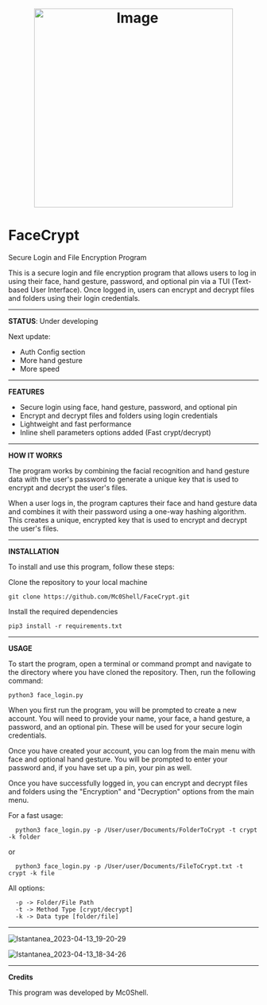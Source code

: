 # <p align="center"><img src="https://github.com/Mc0Shell/FaceCrypt/assets/55066055/1979ac47-79c7-4569-a10a-f376d9b22571" alt="Image" width="400" height="400"></p>

# FaceCrypt 
Secure Login and File Encryption Program

This is a secure login and file encryption program that allows users to log in using their face, hand gesture, password, and optional pin via a TUI (Text-based User Interface). 
Once logged in, users can encrypt and decrypt files and folders using their login credentials.

--------------------------------------------------------------------------------

<b>STATUS</b>: Under developing

   Next update: 
   
   - Auth Config section
   - More hand gesture
   - More speed

--------------------------------------------------------------------------------

<b>FEATURES</b>

   - Secure login using face, hand gesture, password, and optional pin
   - Encrypt and decrypt files and folders using login credentials
   - Lightweight and fast performance
   - Inline shell parameters options added (Fast crypt/decrypt)
    
    
--------------------------------------------------------------------------------

<b>HOW IT WORKS</b>

   The program works by combining the facial recognition and hand gesture data with the user's password to generate a unique key that is used to encrypt and decrypt the user's files.

   When a user logs in, the program captures their face and hand gesture data and combines it with their password using a one-way hashing algorithm. 
   This creates a unique, encrypted key that is used to encrypt and decrypt the user's files.

--------------------------------------------------------------------------------

<b>INSTALLATION</b>

To install and use this program, follow these steps:

   Clone the repository to your local machine

    git clone https://github.com/Mc0Shell/FaceCrypt.git

   Install the required dependencies

    pip3 install -r requirements.txt
    
  
--------------------------------------------------------------------------------

<b>USAGE</b>

   To start the program, open a terminal or command prompt and navigate to the directory where you have cloned the repository. 
   Then, run the following command:

    python3 face_login.py

   When you first run the program, you will be prompted to create a new account. 
   You will need to provide your name, your face, a hand gesture, a password, and an optional pin. 
   These will be used for your secure login credentials.

   Once you have created your account, you can log from the main menu with face and optional hand gesture. 
   You will be prompted to enter your password and, if you have set up a pin, your pin as well.

   Once you have successfully logged in, you can encrypt and decrypt files and folders using the "Encryption" and "Decryption" options from the main menu.
   
   For a fast usage:
   
      python3 face_login.py -p /User/user/Documents/FolderToCrypt -t crypt -k folder
      
   or
   
      python3 face_login.py -p /User/user/Documents/FileToCrypt.txt -t crypt -k file
      
   All options:
   
      -p -> Folder/File Path
      -t -> Method Type [crypt/decrypt]
      -k -> Data type [folder/file]

--------------------------------------------------------------------------------

![Istantanea_2023-04-13_19-20-29](https://user-images.githubusercontent.com/55066055/232245851-6e75761a-f14b-4592-b0f5-b40020500a63.png)

![Istantanea_2023-04-13_18-34-26](https://user-images.githubusercontent.com/55066055/231826250-d3cb4e81-c0c2-419b-95b9-104805710592.png)

--------------------------------------------------------------------------------
<b>Credits</b>

This program was developed by Mc0Shell.




